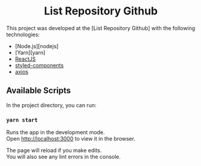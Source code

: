 <h1 align="center">
    List Repository Github <br />
</h1>

<h4 align="center">
  
</h4>

This project was developed at the [List Repository Github] with the following technologies:

- [Node.js][nodejs]
- [Yarn][yarn]
- [ReactJS](https://reactjs.org/)
- [styled-components](https://www.styled-components.com/)
- [axios](https://github.com/axios/axios)

## Available Scripts

In the project directory, you can run:

### `yarn start`

Runs the app in the development mode.<br />
Open [http://localhost:3000](http://localhost:3000) to view it in the browser.

The page will reload if you make edits.<br />
You will also see any lint errors in the console.
